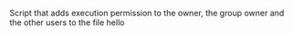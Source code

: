 Script that adds execution permission to the owner, the group owner and the other users to the file hello
